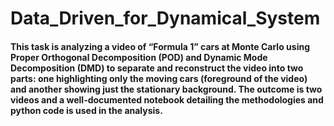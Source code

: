 # Data_Driven_for_Dynamical_System
#### This task is analyzing a video of “Formula 1” cars at Monte Carlo using Proper Orthogonal Decomposition (POD) and Dynamic Mode Decomposition (DMD) to separate and reconstruct the video into two parts: one highlighting only the moving cars (foreground of the video) and another showing just the stationary background. The outcome is two videos and a well-documented notebook detailing the methodologies and python code is used in the analysis.

